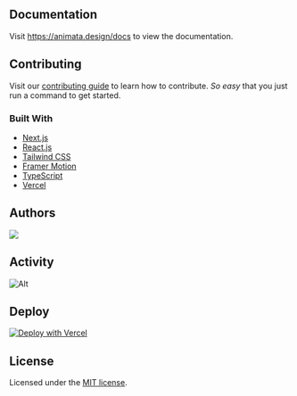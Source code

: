 ## Documentation

Visit https://animata.design/docs to view the documentation.

## Contributing

Visit our [contributing guide](https://animata.design/docs/contributing) to learn how to contribute. _So easy_ that you just run a command to get started.

### Built With

- [Next.js](https://nextjs.org/?ref=animata.design)
- [React.js](https://reactjs.org/?ref=animata.design)
- [Tailwind CSS](https://tailwindcss.com/?ref=animata.design)
- [Framer Motion](https://www.framer.com/motion/?ref=animata.design)
- [TypeScript](https://www.typescriptlang.org/?ref=animata.design)
- [Vercel](https://vercel.com/?ref=animata.design)

## Authors

<a href="https://github.com/codse/animata/graphs/contributors">
  <img src="https://contrib.rocks/image?repo=codse/animata&max=100" />
</a>

## Activity

![Alt](https://repobeats.axiom.co/api/embed/e38b0585b184d8d9426620096bba5af194ccafde.svg "Repobeats analytics image")

## Deploy

[![Deploy with Vercel](https://vercel.com/button)](https://vercel.com/new/clone?repository-url=https%3A%2F%2Fgithub.com%2Fcodse%2Fanimata)

## License

Licensed under the [MIT license](https://github.com/codse/animata/blob/main/LICENSE.md).
